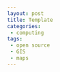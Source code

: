 ```yaml
---
layout: post
title: Template
categories:
 - computing
tags:
 - open source
 - GIS
 - maps
---
```


<!--more-->

